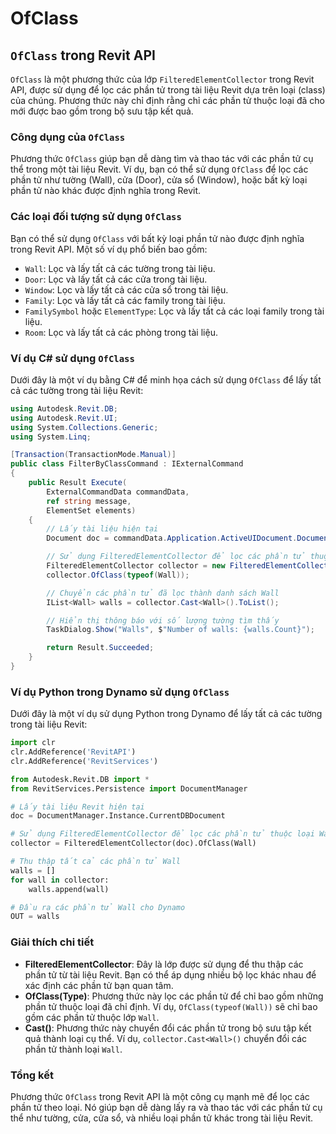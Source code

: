 # OfClass

## `OfClass` trong Revit API

`OfClass` là một phương thức của lớp `FilteredElementCollector` trong Revit API, được sử dụng để lọc các phần tử trong tài liệu Revit dựa trên loại (class) của chúng. Phương thức này chỉ định rằng chỉ các phần tử thuộc loại đã cho mới được bao gồm trong bộ sưu tập kết quả.

### Công dụng của `OfClass`

Phương thức `OfClass` giúp bạn dễ dàng tìm và thao tác với các phần tử cụ thể trong một tài liệu Revit. Ví dụ, bạn có thể sử dụng `OfClass` để lọc các phần tử như tường (Wall), cửa (Door), cửa sổ (Window), hoặc bất kỳ loại phần tử nào khác được định nghĩa trong Revit.

### Các loại đối tượng sử dụng `OfClass`

Bạn có thể sử dụng `OfClass` với bất kỳ loại phần tử nào được định nghĩa trong Revit API. Một số ví dụ phổ biến bao gồm:

* `Wall`: Lọc và lấy tất cả các tường trong tài liệu.
* `Door`: Lọc và lấy tất cả các cửa trong tài liệu.
* `Window`: Lọc và lấy tất cả các cửa sổ trong tài liệu.
* `Family`: Lọc và lấy tất cả các family trong tài liệu.
* `FamilySymbol` hoặc `ElementType`: Lọc và lấy tất cả các loại family trong tài liệu.
* `Room`: Lọc và lấy tất cả các phòng trong tài liệu.

### Ví dụ C# sử dụng `OfClass`

Dưới đây là một ví dụ bằng C# để minh họa cách sử dụng `OfClass` để lấy tất cả các tường trong tài liệu Revit:

```csharp
using Autodesk.Revit.DB;
using Autodesk.Revit.UI;
using System.Collections.Generic;
using System.Linq;

[Transaction(TransactionMode.Manual)]
public class FilterByClassCommand : IExternalCommand
{
    public Result Execute(
        ExternalCommandData commandData,
        ref string message,
        ElementSet elements)
    {
        // Lấy tài liệu hiện tại
        Document doc = commandData.Application.ActiveUIDocument.Document;

        // Sử dụng FilteredElementCollector để lọc các phần tử thuộc loại Wall
        FilteredElementCollector collector = new FilteredElementCollector(doc);
        collector.OfClass(typeof(Wall));

        // Chuyển các phần tử đã lọc thành danh sách Wall
        IList<Wall> walls = collector.Cast<Wall>().ToList();

        // Hiển thị thông báo với số lượng tường tìm thấy
        TaskDialog.Show("Walls", $"Number of walls: {walls.Count}");

        return Result.Succeeded;
    }
}
```

### Ví dụ Python trong Dynamo sử dụng `OfClass`

Dưới đây là một ví dụ sử dụng Python trong Dynamo để lấy tất cả các tường trong tài liệu Revit:

```python
import clr
clr.AddReference('RevitAPI')
clr.AddReference('RevitServices')

from Autodesk.Revit.DB import *
from RevitServices.Persistence import DocumentManager

# Lấy tài liệu Revit hiện tại
doc = DocumentManager.Instance.CurrentDBDocument

# Sử dụng FilteredElementCollector để lọc các phần tử thuộc loại Wall
collector = FilteredElementCollector(doc).OfClass(Wall)

# Thu thập tất cả các phần tử Wall
walls = []
for wall in collector:
    walls.append(wall)

# Đầu ra các phần tử Wall cho Dynamo
OUT = walls
```

### Giải thích chi tiết

* **FilteredElementCollector**: Đây là lớp được sử dụng để thu thập các phần tử từ tài liệu Revit. Bạn có thể áp dụng nhiều bộ lọc khác nhau để xác định các phần tử bạn quan tâm.
* **OfClass(Type)**: Phương thức này lọc các phần tử để chỉ bao gồm những phần tử thuộc loại đã chỉ định. Ví dụ, `OfClass(typeof(Wall))` sẽ chỉ bao gồm các phần tử thuộc lớp `Wall`.
* **Cast()**: Phương thức này chuyển đổi các phần tử trong bộ sưu tập kết quả thành loại cụ thể. Ví dụ, `collector.Cast<Wall>()` chuyển đổi các phần tử thành loại `Wall`.

### Tổng kết

Phương thức `OfClass` trong Revit API là một công cụ mạnh mẽ để lọc các phần tử theo loại. Nó giúp bạn dễ dàng lấy ra và thao tác với các phần tử cụ thể như tường, cửa, cửa sổ, và nhiều loại phần tử khác trong tài liệu Revit.
